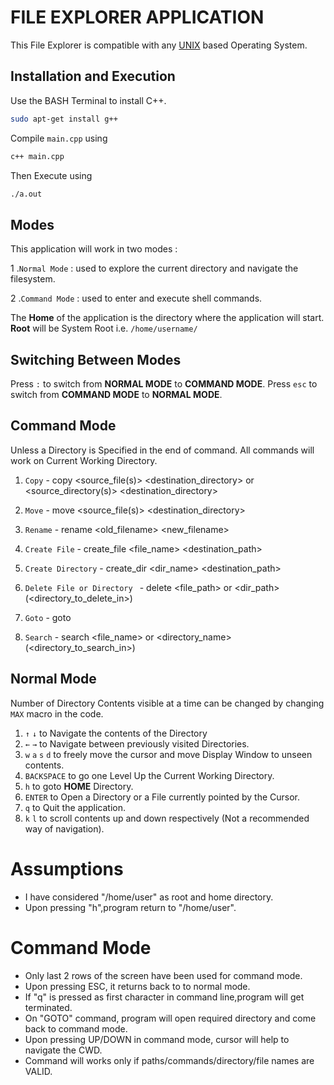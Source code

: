 

# FILE EXPLORER APPLICATION


This File Explorer is compatible with any [UNIX](https://unix.org) based Operating System.

## Installation and Execution

Use the BASH Terminal to install C++.

```bash
sudo apt-get install g++
```
Compile `main.cpp` using 
```bash
c++ main.cpp
```
Then Execute using
```bash
./a.out
```

## Modes
This application will work in two modes :

 1 .`Normal Mode` : used to explore the current directory and navigate the filesystem.

2 .`Command Mode` : used to enter and execute shell commands.

The **Home** of the application is the directory where the application will start.
**Root** will be System Root i.e. `/home/username/`

## Switching Between Modes
Press `:` to switch from **NORMAL MODE** to **COMMAND MODE**.
Press `esc` to switch from **COMMAND MODE** to **NORMAL MODE**.

## Command Mode
Unless a Directory is Specified in the end of command. All commands will work on Current Working Directory.

1. `Copy` - copy <source_file(s)> <destination_directory> or <source_directory(s)> <destination_directory> 

2. `Move` - move <source_file(s)> <destination_directory>

3. `Rename` - rename <old_filename> <new_filename>

4. `Create File` - create_file <file_name> <destination_path>

5. `Create Directory` - create_dir <dir_name> <destination_path>

6. `Delete File or Directory ` - delete <file_path> or <dir_path> (<directory_to_delete_in>)

7. `Goto` - goto <location>

8. `Search` - search <file_name> or <directory_name>  (<directory_to_search_in>)

## Normal Mode
Number of Directory Contents visible at a time can be changed by changing `MAX` macro in the code.
1. `↑` `↓`  to Navigate  the contents of the Directory 
2. `←` `→`  to Navigate between previously visited Directories.
3. `w` `a` `s` `d` to freely move the cursor and move Display Window to unseen contents.
4. `BACKSPACE` to go one Level Up the Current Working Directory.
5. `h` to goto **HOME** Directory.
6. `ENTER` to Open a Directory or a File currently pointed by the Cursor.
7. `q` to Quit the application.
8. `k` `l` to scroll contents up and down respectively (Not a recommended way of navigation).



# Assumptions

- I have considered "/home/user" as root and home directory.
- Upon pressing "h",program return to "/home/user".



# Command Mode

- Only last 2 rows of the screen have been used for command mode.
- Upon pressing ESC, it returns back to to normal mode.
- If "q" is pressed as first character in command line,program will get terminated.
- On "GOTO" command, program will open required directory and come back to command mode.
- Upon pressing UP/DOWN in command mode, cursor will help to navigate the CWD.
- Command will works only if paths/commands/directory/file names are VALID.









